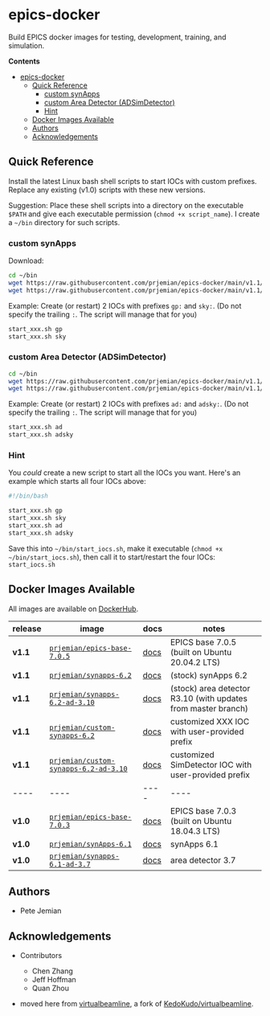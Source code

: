 # epics-docker

Build EPICS docker images for testing, development, training, and simulation.

**Contents**

- [epics-docker](#epics-docker)
  - [Quick Reference](#quick-reference)
    - [custom synApps](#custom-synapps)
    - [custom Area Detector (ADSimDetector)](#custom-area-detector-adsimdetector)
    - [Hint](#hint)
  - [Docker Images Available](#docker-images-available)
  - [Authors](#authors)
  - [Acknowledgements](#acknowledgements)

## Quick Reference

Install the latest Linux bash shell scripts to start IOCs with custom
prefixes.  Replace any existing (v1.0) scripts with these new versions.

Suggestion: Place these shell scripts into a directory on the
executable `$PATH` and give each executable permission
(`chmod +x script_name`).  I create a `~/bin` directory for such scripts.

### custom synApps

Download:

```sh
cd ~/bin
wget https://raw.githubusercontent.com/prjemian/epics-docker/main/v1.1/n5_custom_synApps/start_xxx.sh
wget https://raw.githubusercontent.com/prjemian/epics-docker/main/v1.1/n5_custom_synApps/remove_container.sh
```

Example:  Create (or restart) 2 IOCs with prefixes `gp:` and `sky:`.  (Do
not specify the trailing `:`.  The script will manage that for you)

```sh
start_xxx.sh gp
start_xxx.sh sky
```

### custom Area Detector (ADSimDetector)

```sh
cd ~/bin
wget https://raw.githubusercontent.com/prjemian/epics-docker/main/v1.1/n6_custom_areaDetector/start_adsim.sh
wget https://raw.githubusercontent.com/prjemian/epics-docker/main/v1.1/n6_custom_areaDetector/remove_container.sh
```

Example:  Create (or restart) 2 IOCs with prefixes `ad:` and `adsky:`.  (Do
not specify the trailing `:`.  The script will manage that for you)

```sh
start_xxx.sh ad
start_xxx.sh adsky
```

### Hint

You _could_ create a new script to start all the IOCs you want.
Here's an example which starts all four IOCs above:

```bash
#!/bin/bash

start_xxx.sh gp
start_xxx.sh sky
start_xxx.sh ad
start_xxx.sh adsky
```

Save this into `~/bin/start_iocs.sh`, make it executable (`chmod +x ~/bin/start_iocs.sh`), then call it to start/restart the four IOCs:  `start_iocs.sh`

## Docker Images Available

All images are available on [DockerHub](https://hub.docker.com/r/prjemian).

release | image | docs | notes
--- | --- | --- | ---
**v1.1** | [`prjemian/epics-base-7.0.5`](https://hub.docker.com/r/prjemian/epics-base-7.0.5/tags) | [docs](v1.1/n2_epics_base/README.md) | EPICS base 7.0.5 (built on Ubuntu 20.04.2 LTS)
**v1.1** | [`prjemian/synapps-6.2`](https://hub.docker.com/r/prjemian/synapps-6.2/tags) | [docs](v1.1/n3_synApps/README.md) | (stock) synApps 6.2
**v1.1** | [`prjemian/synapps-6.2-ad-3.10`](https://hub.docker.com/r/prjemian/synapps-6.2-ad-3.10/tags) | [docs](v1.1/n4_areaDetector/README.md) | (stock) area detector R3.10 (with updates from master branch)
**v1.1** | [`prjemian/custom-synapps-6.2`](https://hub.docker.com/r/prjemian/custom-synapps-6.2/tags) | [docs](v1.1/n5_custom_synApps/README.md) | customized XXX IOC with user-provided prefix
**v1.1** | [`prjemian/custom-synapps-6.2-ad-3.10`](https://hub.docker.com/r/prjemian/custom-synapps-6.2-ad-3.10/tags) | [docs](v1.1/n6_custom_areaDetector/README.md) | customized SimDetector IOC with user-provided prefix
---- | ---- | ---- | ----
**v1.0** | [`prjemian/epics-base-7.0.3`](https://hub.docker.com/r/prjemian/epics-base-7.0.3/tags) | [docs](v1.0/n2_epics_base/README.md) | EPICS base 7.0.3 (built on Ubuntu 18.04.3 LTS)
**v1.0** | [`prjemian/synApps-6.1`](https://hub.docker.com/r/prjemian/synapps-6.1/tags) | [docs](v1.0/n3_synApps/README.md) | synApps 6.1
**v1.0** | [`prjemian/synapps-6.1-ad-3.7`](https://hub.docker.com/r/prjemian/synapps-6.1-ad-3.7/tags) | [docs](v1.0/n4_areaDetector/README.md) | area detector 3.7

## Authors

* Pete Jemian

## Acknowledgements

* Contributors
  * Chen Zhang
  * Jeff Hoffman
  * Quan Zhou

* moved here from [virtualbeamline](https://github.com/prjemian/virtualbeamline),
  a fork of [KedoKudo/virtualbeamline](https://github.com/KedoKudo/virtualbeamline).
